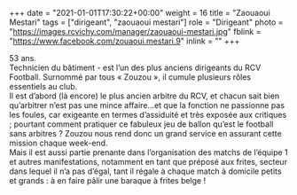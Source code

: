 +++
date = "2021-01-01T17:30:22+00:00"
weight = 16
title = "Zaouaoui Mestari"
tags = ["dirigeant", "zaouaoui mestari"]
role = "Dirigeant"
photo = "https://images.rcvichy.com/manager/zaouaoui-mestari.jpg"
fblink = "https://www.facebook.com/zouaoui.mestari.9"
inlink = ""
+++

53 ans.  
Technicien du bâtiment - est l’un des plus anciens dirigeants du RCV Football. Surnommé par tous « Zouzou », il cumule plusieurs rôles essentiels au club.  
Il est d’abord (là encore) le plus ancien arbitre du RCV, et chacun sait bien qu’arbitrer n’est pas une mince affaire…et que la fonction ne passionne pas les foules, car exigeante en termes d’assiduité et très exposée aux critiques ; pourtant comment pratiquer ce fabuleux jeu de ballon qu’est le football sans arbitres ? Zouzou nous rend donc un grand service en assurant cette mission chaque week-end.  
Mais il est aussi partie prenante dans l’organisation des matchs de l’équipe 1 et autres manifestations, notamment en tant que préposé aux frites, secteur dans lequel il n’a pas d’égal, tant il régale à chaque match à domicile petits et grands : à en faire pâlir une baraque à frites belge !  
